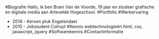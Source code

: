 #Biografie
Hallo, ik ben Bram Van de Voorde, 19 jaar en studeer grafische en digitale media aan Artevelde Hogeschool.
#Portfolio
#Werkervaring
* 2014 - Kersen pluk Engelendael 
* 2015 - Jobstudent Colruyt
#Kennis webtechnologieën
html, css, javascript, jquery
#Softwarekennis
#Contactinformatie
